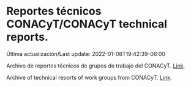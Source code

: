 # Reportes técnicos CONACyT/CONACyT technical reports.

Última actualización/Last update: 2022-01-08T19:42:39-06:00

Archivo de reportes técnicos de grupos de trabajo del CONACyT. [Link](https://salud.conacyt.mx/coronavirus/investigacion/productos/).

Archive of technical reports of work groups from CONACyT. [Link](https://salud.conacyt.mx/coronavirus/investigacion/productos/).
